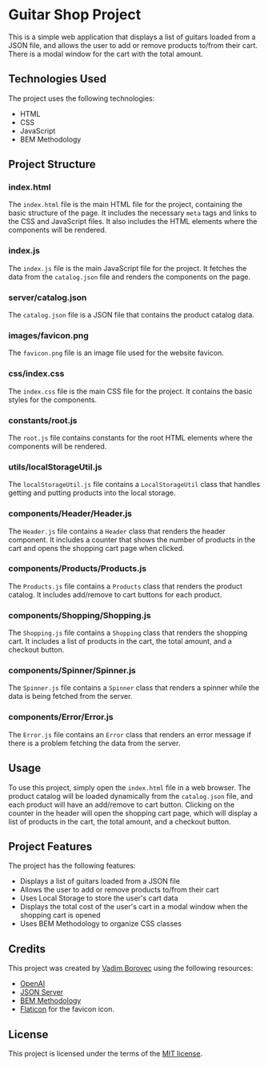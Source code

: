# Guitar Shop Project

This is a simple web application that displays a list of guitars loaded from a JSON file, and allows the user to add or remove products to/from their cart. There is a modal window for the cart with the total amount.

## Technologies Used

The project uses the following technologies:

- HTML
- CSS
- JavaScript
- BEM Methodology

## Project Structure

### index.html

The `index.html` file is the main HTML file for the project, containing the basic structure of the page. It includes the necessary `meta` tags and links to the CSS and JavaScript files. It also includes the HTML elements where the components will be rendered.

### index.js

The `index.js` file is the main JavaScript file for the project. It fetches the data from the `catalog.json` file and renders the components on the page.

### server/catalog.json

The `catalog.json` file is a JSON file that contains the product catalog data.

### images/favicon.png

The `favicon.png` file is an image file used for the website favicon.

### css/index.css

The `index.css` file is the main CSS file for the project. It contains the basic styles for the components.

### constants/root.js

The `root.js` file contains constants for the root HTML elements where the components will be rendered.

### utils/localStorageUtil.js

The `localStorageUtil.js` file contains a `LocalStorageUtil` class that handles getting and putting products into the local storage.

### components/Header/Header.js

The `Header.js` file contains a `Header` class that renders the header component. It includes a counter that shows the number of products in the cart and opens the shopping cart page when clicked.

### components/Products/Products.js

The `Products.js` file contains a `Products` class that renders the product catalog. It includes add/remove to cart buttons for each product.

### components/Shopping/Shopping.js

The `Shopping.js` file contains a `Shopping` class that renders the shopping cart. It includes a list of products in the cart, the total amount, and a checkout button.

### components/Spinner/Spinner.js

The `Spinner.js` file contains a `Spinner` class that renders a spinner while the data is being fetched from the server.

### components/Error/Error.js

The `Error.js` file contains an `Error` class that renders an error message if there is a problem fetching the data from the server.

## Usage

To use this project, simply open the `index.html` file in a web browser. The product catalog will be loaded dynamically from the `catalog.json` file, and each product will have an add/remove to cart button. Clicking on the counter in the header will open the shopping cart page, which will display a list of products in the cart, the total amount, and a checkout button.

## Project Features

The project has the following features:

- Displays a list of guitars loaded from a JSON file
- Allows the user to add or remove products to/from their cart
- Uses Local Storage to store the user's cart data
- Displays the total cost of the user's cart in a modal window when the shopping cart is opened
- Uses BEM Methodology to organize CSS classes

## Credits

This project was created by [Vadim Borovec](https://github.com/VadBorovec/) using the following resources:

- [OpenAI](https://openai.com/)
- [JSON Server](https://github.com/typicode/json-server)
- [BEM Methodology](https://en.bem.info/methodology/)
- [Flaticon](https://www.flaticon.com/) for the favicon icon.

## License

This project is licensed under the terms of the [MIT license](https://opensource.org/licenses/MIT).
